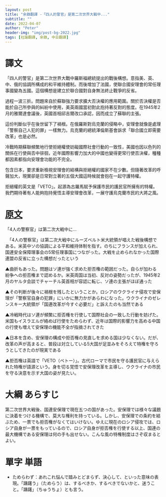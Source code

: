 ```yaml
---
layout: post
title: "余錄翻譯 -「四人的警官」是第二次世界大戰中..."
subtitle: ""
date: 2022-04-07
author: "Peter"
header-img: "img/post-bg-2022.jpg"
tags: [社論翻譯, 余錄, 中日翻譯]
---
```


# 譯文

「四人的警官」是第二次世界大戰中羅斯福總統提出的戰後構想。意指美、英、中、俄的協調所構成的和平維持體制。而後增加了法國，使聯合國安理會的常任理事國變為五國。這個構想是建立於聯合國對自身無法終止戰爭的反省。

過程一波三折。問題來自於蘇聯強力要求擴大否決權的應用範圍。關於否決權是否能於自己所參與的糾紛中使用，美英兩國當初對此抱持著反對的態度。在1945年2月的雅爾達會議後，英國首相邱吉爾改口承認，因而成立了蘇聯的主張。

這份判斷似乎在後世留下了禍根。在俄羅斯對烏克蘭的侵略中，安理會就像是處理「警察自己人犯的罪」一樣無力。烏克蘭的總統澤倫斯基會訴求「聯合國立即需要改革」也是必然。

冷戰時期蘇聯頻繁地行使拒絕權使妨礙國際社會行動的一致性，美國也因以色列的關係在行使與否中徘徊，近年國際影響力加大的中國也變得更常行使否決權，種種都因素都指向安理會功能的不完全。

包含日本，要求重新檢視安理會的結構與拒絕權的國家不在少數。但隨著改革的呼聲加大，現實卻是日常對立著的五個大國這時候就會抱在一起守護特權。

拒絕權的英文是「VETO」。起源為古羅馬賦予保護市民的護民官所擁有的特權。我們期待著有人能夠抱持覺悟主導安理會改革，一展守護烏克蘭市民的大將之風。

# [原文](1)
 
「4人の警察官」は第二次大戦中に…

　「4人の警察官」は第二次大戦中にルーズベルト米大統領が唱えた戦後構想である。米英中ソの協調による平和維持体制を指す。のちにフランスが加えられ、国連安全保障理事会の5常任理事国につながった。大戦を止められなかった国際連盟の反省に立った構想だったという

▲曲折もあった。問題はソ連が強く求めた拒否権の範囲だった。自らが加わる紛争への拒否権まで認めるか。米英両国は当初、反対の姿勢だったが、1945年2月のヤルタ会談でチャーチル英首相が容認に転じ、ソ連の主張がほぼ通った

▲その判断が後々に禍根を残したということか。ロシアのウクライナ侵攻で安保理が「警察官自身の犯罪」にいかに無力かがあらわになった。ウクライナのゼレンスキー大統領が「国連改革が今すぐ必要だ」と訴えたのも当然である

▲冷戦時代はソ連が頻繁に拒否権を行使して国際社会の一致した行動を妨げた。米国もイスラエルが絡めば行使をためらわず、近年は国際的影響力を高める中国の行使も増えて安保理の機能不全が指摘されてきた

▲日本を含め、安保理の構成や拒否権の見直しを求める国は少なくない。だが、改革の声が高まると、普段は対立している5大国が足並みをそろえて特権を守ろうとしてきたのが現実である

▲拒否権は英語で「VETO（ベトー）」。古代ローマで市民を守る護民官に与えられた特権が語源という。身を切る覚悟で安保理改革を主導し、ウクライナの市民を守る決意を示す大国の姿が見たい。 

# 大綱 あらすじ

第二次世界大戦後、国連安保理で現在五つの国があった。安保理では様々な議題に決着をつける機構で、莫大な権利を持っている。しかし、安保理での条約を結ぶため、一票でも拒否権がなくてはいけない。ゆえに現在のロシア侵攻では、ロシア自身が一票をもっているので、ロシア自身が拒否権を行使する以上、国連の最大機構である安保理は何の手も出せない。こんな風の特権制度はさぞ収まるとよい。

# 單字 単語

- ためらわず：あれこれ悩んで踏みとどまらず、決心して、といった意味の表現。「躊躇う」（ためらう）は、するべきか、するべきでないかと、迷うこと。「躊躇」（ちゅうちょ）とも言う。

[1]: https://mainichi.jp/articles/20220407/ddm/001/070/127000c